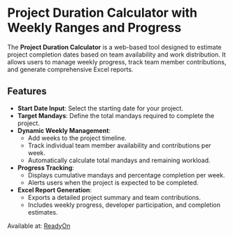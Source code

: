 # Project Duration Calculator with Weekly Ranges and Progress

The **Project Duration Calculator** is a web-based tool designed to estimate project completion dates based on team availability and work distribution. It allows users to manage weekly progress, track team member contributions, and generate comprehensive Excel reports.

## Features

- **Start Date Input**: Select the starting date for your project.
- **Target Mandays**: Define the total mandays required to complete the project.
- **Dynamic Weekly Management**:
  - Add weeks to the project timeline.
  - Track individual team member availability and contributions per week.
  - Automatically calculate total mandays and remaining workload.
- **Progress Tracking**:
  - Displays cumulative mandays and percentage completion per week.
  - Alerts users when the project is expected to be completed.
- **Excel Report Generation**:
  - Exports a detailed project summary and team contributions.
  - Includes weekly progress, developer participation, and completion estimates.



Available at: [ReadyOn](https://thanoscook.github.io/readyon/)
